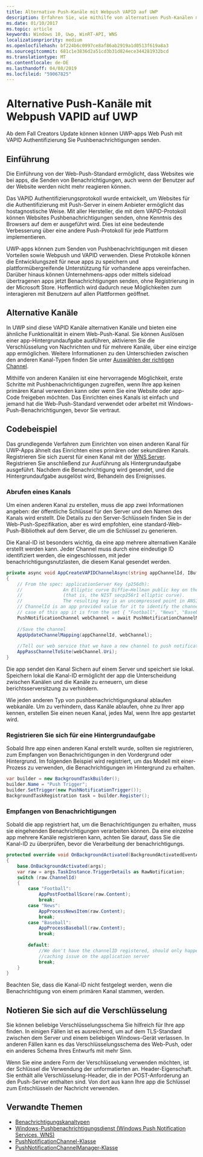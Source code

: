 ```yaml
---
title: Alternative Push-Kanäle mit Webpush VAPID auf UWP
description: Erfahren Sie, wie mithilfe von alternativen Push-Kanälen mit dem VAPID-Protokoll über eine UWP-app
ms.date: 01/10/2017
ms.topic: article
keywords: Windows 10, Uwp, WinRT-API, WNS
localizationpriority: medium
ms.openlocfilehash: bf224b6c0997ce8af86ab2919a1d0513f619a8a3
ms.sourcegitcommit: 681c1e3836d2a51cd3b31d824ece344281932bcd
ms.translationtype: MT
ms.contentlocale: de-DE
ms.lasthandoff: 04/08/2019
ms.locfileid: "59067825"
---
```

# <a name="alternate-push-channels-using-webpush-and-vapid-in-uwp"></a>Alternative Push-Kanäle mit Webpush VAPID auf UWP 
Ab dem Fall Creators Update können können UWP-apps Web Push mit VAPID Authentifizierung Sie Pushbenachrichtigungen senden.  

## <a name="introduction"></a>Einführung
Die Einführung von der Web-Push-Standard ermöglicht, dass Websites wie bei apps, die Senden von Benachrichtigungen, auch wenn der Benutzer auf der Website werden nicht mehr reagieren können.

Das VAPID Authentifizierungsprotokoll wurde entwickelt, um Websites für die Authentifizierung mit Push-Server in einem Anbieter ermöglicht das hostagnostische Weise. Mit aller Hersteller, die mit dem VAPID-Protokoll können Websites Pushbenachrichtigungen senden, ohne Kenntnis des Browsers auf dem er ausgeführt wird. Dies ist eine bedeutende Verbesserung über eine andere Push-Protokoll für jede Plattform implementieren. 

UWP-apps können zum Senden von Pushbenachrichtigungen mit diesen Vorteilen sowie Webpush und VAPID verwenden. Diese Protokolle können die Entwicklungszeit für neue apps zu speichern und plattformübergreifende Unterstützung für vorhandene apps vereinfachen. Darüber hinaus können Unternehmens-apps oder mittels sideload übertragenen apps jetzt Benachrichtigungen senden, ohne Registrierung in der Microsoft Store. Hoffentlich wird dadurch neue Möglichkeiten zum interagieren mit Benutzern auf allen Plattformen geöffnet.  

## <a name="alternate-channels"></a>Alternative Kanäle 
In UWP sind diese VAPID Kanäle alternativen Kanäle und bieten eine ähnliche Funktionalität in einem Web-Push-Kanal. Sie können Auslösen einer app-Hintergrundaufgabe ausführen, aktivieren Sie die Verschlüsselung von Nachrichten und für mehrere Kanäle, über eine einzige app ermöglichen. Weitere Informationen zu den Unterschieden zwischen den anderen Kanal-Typen finden Sie unter [Auswählen der richtigen Channel](channel-types.md).

Mithilfe von anderen Kanälen ist eine hervorragende Möglichkeit, erste Schritte mit Pushbenachrichtigungen zugreifen, wenn Ihre app keinen primären Kanal verwenden kann oder wenn Sie eine Website oder app-Code freigeben möchten. Das Einrichten eines Kanals ist einfach und jemand hat die Web-Push-Standard verwendet oder arbeitet mit Windows-Push-Benachrichtigungen, bevor Sie vertraut.

## <a name="code-example"></a>Codebeispiel

Das grundlegende Verfahren zum Einrichten von einen anderen Kanal für UWP-Apps ähnelt das Einrichten eines primären oder sekundären Kanals. Registrieren Sie sich zuerst für einen Kanal mit der [WNS Server](windows-push-notification-services--wns--overview.md). Registrieren Sie anschließend zur Ausführung als Hintergrundaufgabe ausgeführt. Nachdem die Benachrichtigung wird gesendet, und die Hintergrundaufgabe ausgelöst wird, Behandeln des Ereignisses.  

### <a name="get-a-channel"></a>Abrufen eines Kanals 
Um einen anderen Kanal zu erstellen, muss die app zwei Informationen angeben: der öffentliche Schlüssel für den Server und den Namen des Kanals wird erstellt. Die Details zu den Server-Schlüsseln finden Sie in der Web-Push-Spezifikation, aber es wird empfohlen, eine standard-Web-Push-Bibliothek auf dem Server, die um die Schlüssel zu generieren.  

Die Kanal-ID ist besonders wichtig, da eine app mehrere alternativen Kanäle erstellt werden kann. Jeder Channel muss durch eine eindeutige ID identifiziert werden, die eingeschlossen, mit jeder benachrichtigungsnutzlasten, die diesem Kanal gesendet werden.  

```csharp
private async void AppCreateVAPIDChannelAsync(string appChannelId, IBuffer applicationServerKey) 
{ 
    // From the spec: applicationServer Key (p256dh):  
    //               An Elliptic curve Diffie–Hellman public key on the P-256 curve 
    //               (that is, the NIST secp256r1 elliptic curve).   
    //               The resulting key is an uncompressed point in ANSI X9.62 format             
    // ChannelId is an app provided value for it to identify the channel later.  
    // case of this app it is from the set { "Football", "News", "Baseball" } 
    PushNotificationChannel webChannel = await PushNotificationChannelManager.GetDefault().CreateRawPushNotificationChannelWithAlternateKeyForApplicationAsync(applicationServerKey, appChannelId); 
 
    //Save the channel  
    AppUpdateChannelMapping(appChannelId, webChannel); 
             
    //Tell our web service that we have a new channel to push notifications to 
    AppPassChannelToSite(webChannel.Uri); 
} 
```
Die app sendet den Kanal Sichern auf einem Server und speichert sie lokal. Speichern lokal die Kanal-ID ermöglicht der app die Unterscheidung zwischen Kanälen und die Kanäle zu erneuern, um diese berichtsserversitzung zu verhindern.

Wie jeden anderen Typ von pushbenachrichtigungskanal ablaufen webkanäle. Um zu verhindern, dass Kanäle ablaufen, ohne zu Ihrer app kennen, erstellen Sie einen neuen Kanal, jedes Mal, wenn Ihre app gestartet wird.    

### <a name="register-for-a-background-task"></a>Registrieren Sie sich für eine Hintergrundaufgabe 

Sobald Ihre app einen anderen Kanal erstellt wurde, sollten sie registrieren, zum Empfangen von Benachrichtigungen in den Vordergrund oder Hintergrund. Im folgenden Beispiel wird registriert, um das Modell mit einer-Prozess zu verwenden, die Benachrichtigungen im Hintergrund zu erhalten.  

```csharp
var builder = new BackgroundTaskBuilder(); 
builder.Name = "Push Trigger"; 
builder.SetTrigger(new PushNotificationTrigger()); 
BackgroundTaskRegistration task = builder.Register(); 
```
### <a name="receive-the-notifications"></a>Empfangen von Benachrichtigungen 

Sobald die app registriert hat, um die Benachrichtigungen zu erhalten, muss sie eingehenden Benachrichtigungen verarbeiten können. Da eine einzelne app mehrere Kanäle registrieren kann, achten Sie darauf, dass Sie die Kanal-ID zu überprüfen, bevor die Verarbeitung der benachrichtigungs.  

```csharp
protected override void OnBackgroundActivated(BackgroundActivatedEventArgs args) 
{ 
    base.OnBackgroundActivated(args); 
    var raw = args.TaskInstance.TriggerDetails as RawNotification; 
    switch (raw.ChannelId) 
    { 
        case "Football": 
            AppPostFootballScore(raw.Content); 
            break; 
        case "News": 
            AppProcessNewsItem(raw.Content); 
            break; 
        case "Baseball": 
            AppProcessBaseball(raw.Content); 
            break; 
 
        default: 
            //We don't have the channelID registered, should only happen in the case of a 
            //caching issue on the application server 
            break; 
    }                           
} 
```

Beachten Sie, dass die Kanal-ID nicht festgelegt werden, wenn die Benachrichtigung von einem primären Kanal stammen, werden.  

## <a name="note-on-encryption"></a>Notieren Sie sich auf die Verschlüsselung 

Sie können beliebige Verschlüsselungsschema Sie hilfreich für Ihre app finden. In einigen Fällen ist es ausreichend, um auf dem TLS-Standard zwischen dem Server und einem beliebigen Windows-Gerät verlassen. In anderen Fällen kann es das Verschlüsselungsschema des Web-Push, oder ein anderes Schema Ihres Entwurfs mit mehr Sinn.  

Wenn Sie eine andere Form der Verschlüsselung verwenden möchten, ist der Schlüssel die Verwendung der unformatierten an. Header-Eigenschaft. Sie enthält alle Verschlüsselung-Header, die in der POST-Anforderung an den Push-Server enthalten sind. Von dort aus kann Ihre app die Schlüssel zum Entschlüsseln der Nachricht verwenden.  

## <a name="related-topics"></a>Verwandte Themen
- [Benachrichtigungskanaltypen](channel-types.md)
- [Windows-Pushbenachrichtigungsdienst (Windows Push Notification Services, WNS)](windows-push-notification-services--wns--overview.md)
- [PushNotificationChannel-Klasse](https://docs.microsoft.com/uwp/api/windows.networking.pushnotifications.pushnotificationchannel)
- [PushNotificationChannelManager-Klasse](https://docs.microsoft.com/uwp/api/windows.networking.pushnotifications.pushnotificationchannelmanager)


